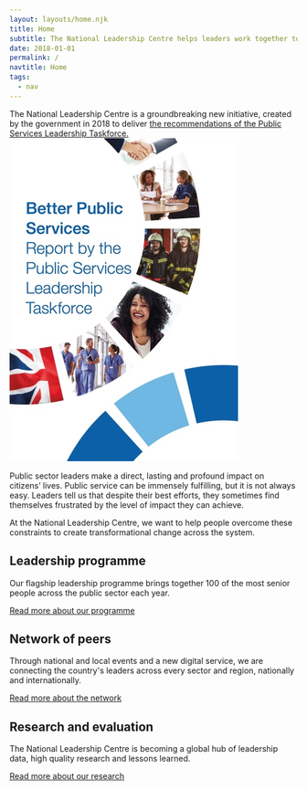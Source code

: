```yaml
---
layout: layouts/home.njk
title: Home
subtitle: The National Leadership Centre helps leaders work together to improve public services.
date: 2018-01-01
permalink: /
navtitle: Home
tags:
  - nav
---
```


<p class="taskforce-report">
<span class="taskforce-report__column-one">
The National Leadership Centre is a groundbreaking new initiative, created by the government in 2018 to deliver <a href="https://www.gov.uk/government/publications/national-leadership-centre" target="_blank"> the recommendations of the Public Services Leadership Taskforce.</a>
</span>
<span class="taskforce-report__column-two">
  <a class="taskforce-report__image" href="https://www.gov.uk/government/publications/national-leadership-centre" target="_blank">
    <img src="/static/img/taskforce-reportX400.jpg" alt="Taskforce report" />
  </a>
  </span>
</p>

Public sector leaders make a direct, lasting and profound impact on citizens’ lives. Public service can be immensely fulfilling, but it is not always easy. Leaders tell us that despite their best efforts, they sometimes find themselves frustrated by the level of impact they can achieve.

<p class="gradient-text">
At the National Leadership Centre, we want to help people overcome these constraints to create transformational change across the system.
</p>

## Leadership programme
Our flagship leadership programme brings together 100 of the most senior people across the public sector each year.

[Read more about our programme](/programme)

## Network of peers
Through national and local events and a new digital service, we are connecting the country's leaders across every sector and region, nationally and internationally.

[Read more about the network](/network)

## Research and evaluation
The National Leadership Centre is becoming a global hub of leadership data, high quality research and lessons learned.

[Read more about our research](/research)
